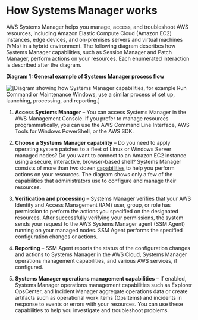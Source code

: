 # How Systems Manager works<a name="how-it-works"></a>

AWS Systems Manager helps you manage, access, and troubleshoot AWS resources, including Amazon Elastic Compute Cloud \(Amazon EC2\) instances, edge devices, and on\-premises servers and virtual machines \(VMs\) in a hybrid environment\. The following diagram describes how Systems Manager capabilities, such as Session Manager and Patch Manager, perform actions on your resources\. Each enumerated interaction is described after the diagram\.

**Diagram 1: General example of Systems Manager process flow**

![\[Diagram showing how Systems Manager capabilities, for example Run Command or Maintenance Windows, use a similar process of set up, launching, processing, and reporting.\]](http://docs.aws.amazon.com/systems-manager/latest/userguide/images/how-it-works.png)

1. **Access Systems Manager** – You can access Systems Manager in the AWS Management Console\. If you prefer to manage resources programmatically, you can use the AWS Command Line Interface, AWS Tools for Windows PowerShell, or the AWS SDK\.

1. **Choose a Systems Manager capability** – Do you need to apply operating system patches to a fleet of Linux or Windows Server managed nodes? Do you want to connect to an Amazon EC2 instance using a secure, interactive, browser\-based shell? Systems Manager consists of more than two dozen [capabilities](https://docs.aws.amazon.com/https://docs.aws.amazon.com/systems-manager/latest/userguide/features.html) to help you perform actions on your resources\. The diagram shows only a few of the capabilities that administrators use to configure and manage their resources\.

1. **Verification and processing** – Systems Manager verifies that your AWS Identity and Access Management \(IAM\) user, group, or role has permission to perform the actions you specified on the designated resources\. After successfully verifying your permissions, the system sends your request to the AWS Systems Manager agent \(SSM Agent\) running on your managed nodes\. SSM Agent performs the specified configuration changes or actions\.

1. **Reporting** – SSM Agent reports the status of the configuration changes and actions to Systems Manager in the AWS Cloud, Systems Manager operations management capabilities, and various AWS services, if configured\.

1. **Systems Manager operations management capabilities** – If enabled, Systems Manager operations management capabilities such as Explorer OpsCenter, and Incident Manager aggregate operations data or create artifacts such as operational work items \(OpsItems\) and incidents in response to events or errors with your resources\. You can use these capabilities to help you investigate and troubleshoot problems\.